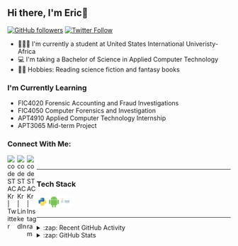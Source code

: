 ## Hi there, I'm Eric👋

[![GitHub followers](https://img.shields.io/github/followers/eric-mahasi?color=%23181717&label=Eric%20Mahasi&logo=github&style=for-the-badge)][github]
[![Twitter Follow](https://img.shields.io/twitter/follow/EricMahasi?color=%231DA1F2&logo=twitter&style=for-the-badge)][twitter]


- 👨🏿‍🎓 I'm currently a student at United States International Univeristy-Africa
- 💻 I'm taking a Bachelor of Science in Applied Computer Technology 
- 👸🏿 Hobbies: Reading science fiction and fantasy books 

### I'm Currently Learning
- FIC4020 Forensic Accounting and Fraud Investigations
- FIC4050 Computer Forensics and Investigation
- APT4910 Applied Computer Technology Internship
- APT3065 Mid-term Project

### Connect With Me:

[<img align="left" alt="codeSTACKr | Twitter" width="22px" src="https://cdn.jsdelivr.net/npm/simple-icons@v3/icons/twitter.svg" />][twitter]
[<img align="left" alt="codeSTACKr | LinkedIn" width="22px" src="https://cdn.jsdelivr.net/npm/simple-icons@v3/icons/linkedin.svg" />][linkedin]
[<img align="left" alt="codeSTACKr | Instagram" width="22px" src="https://cdn.jsdelivr.net/npm/simple-icons@v3/icons/instagram.svg" />][instagram]

<br />

---
### Tech Stack

<img align="left" alt="Visual Studio Code" width="26px" src="https://raw.githubusercontent.com/github/explore/80688e429a7d4ef2fca1e82350fe8e3517d3494d/topics/python/python.png" />
<img align="left" alt="HTML5" width="26px" src="https://raw.githubusercontent.com/github/explore/80688e429a7d4ef2fca1e82350fe8e3517d3494d/topics/android/android.png" />
<img align="left" alt="CSS3" width="26px" src="https://raw.githubusercontent.com/github/explore/80688e429a7d4ef2fca1e82350fe8e3517d3494d/topics/java/java.png" />
<br />
<br />

---
<details>
  <summary>:zap: Recent GitHub Activity</summary>
  
<!--START_SECTION:activity-->
1. 🗣 Commented on [#2](https://github.com/codeSTACKr/portfolio-sass/issues/2) in [codeSTACKr/portfolio-sass](https://github.com/codeSTACKr/portfolio-sass)
2. ❗️ Closed issue [#2](https://github.com/codeSTACKr/portfolio-sass/issues/2) in [codeSTACKr/portfolio-sass](https://github.com/codeSTACKr/portfolio-sass)
3. ❌ Closed PR [#11](https://github.com/codeSTACKr/free-developer-resources/pull/11) in [codeSTACKr/free-developer-resources](https://github.com/codeSTACKr/free-developer-resources)
4. 🗣 Commented on [#11](https://github.com/codeSTACKr/free-developer-resources/issues/11) in [codeSTACKr/free-developer-resources](https://github.com/codeSTACKr/free-developer-resources)
5. 🎉 Merged PR [#10](https://github.com/codeSTACKr/free-developer-resources/pull/10) in [codeSTACKr/free-developer-resources](https://github.com/codeSTACKr/free-developer-resources)
<!--END_SECTION:activity-->

</details>

<details>
  <summary>:zap: GitHub Stats</summary>

  <img align="left" alt="Eric Mahasi's GitHub Stats" src="https://github-readme-stats-eight-orpin.vercel.app/api?username=eric-mahasi&show_icons=true&hide_border=true" />

</details>

[twitter]: https://twitter.com/EricMahasi
[youtube]: https://youtube.com/codeSTACKr
[instagram]: https://www.instagram.com/ericmahasi
[linkedin]: https://www.linkedin.com/in
[github]: https://github.com/eric-mahasi
